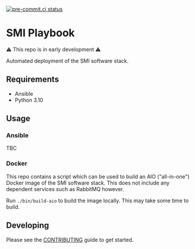 [![pre-commit.ci status](https://results.pre-commit.ci/badge/github/SMI/playbook/main.svg)](https://results.pre-commit.ci/latest/github/SMI/playbook/main)

# SMI Playbook

⚠ This repo is in early development ⚠

Automated deployment of the SMI software stack.

## Requirements

-   Ansible
-   Python 3.10

## Usage

### Ansible

TBC

### Docker

This repo contains a script which can be used to build an AIO ("all-in-one")
Docker image of the SMI software stack. This does not include any dependent
services such as RabbitMQ however.

Run `./bin/build-aio` to build the image locally. This may take some time to
build.

## Developing

Please see the [CONTRIBUTING](CONTRIBUTING.md) guide to get started.

